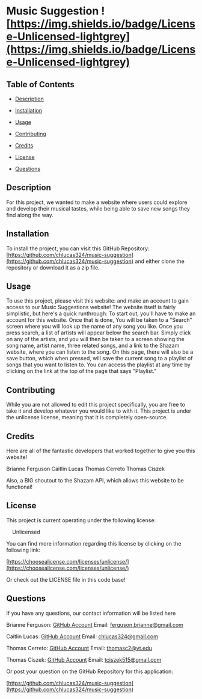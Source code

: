 # Music Suggestion ![https://img.shields.io/badge/License-Unlicensed-lightgrey](https://img.shields.io/badge/License-Unlicensed-lightgrey)

## Table of Contents

- [Description](#description)

- [Installation](#installation)

- [Usage](#usage)

- [Contributing](#contributing)

- [Credits](#credits)

- [License](#license)

- [Questions](#questions)


## Description

For this project, we wanted to make a website where users could explore and develop their musical tastes, while being able to save new songs they find along the way.

  
## Installation

To install the project, you can visit this GitHub Repository: [https://github.com/chlucas324/music-suggestion](https://github.com/chlucas324/music-suggestion) and either clone the repository or download it as a zip file.


## Usage

To use this project, please visit this website: and make an account to gain access to our Music Suggestions website! The website itself is fairly simplistic, but here's a quick runthrough:
To start out, you'll have to make an account for this website. Once that is done, You will be taken to a "Search" screen where you will look up the name of any song you like. Once you press search, a list of artists will appear below the search bar. Simply click on any of the artists, and you will then be taken to a screen showing the song name, artist name, three related songs, and a link to the Shazam website, where you can listen to the song. On this page, there will also be a save button, which when pressed, will save the current song to a playlist of songs that you want to listen to. You can access the playlist at any time by clicking on the link at the top of the page that says "Playlist."


## Contributing

While you are not allowed to edit this project specifically, you are free to take it and develop whatever you would like to with it. This project is under the unlicense license, meaning that it is completely open-source.


## Credits

Here are all of the fantastic developers that worked together to give you this website!

Brianne Ferguson
Caitlin Lucas
Thomas Cerreto
Thomas Ciszek

Also, a BIG shoutout to the Shazam API, which allows this website to be functional!


## License

This project is current operating under the following license:

    Unlicensed

You can find more information regarding this license by clicking on the following link:

[https://choosealicense.com/licenses/unlicense/](https://choosealicense.com/licenses/unlicense/)

Or check out the LICENSE file in this code base!


## Questions

If you have any questions, our contact information will be listed here

Brianne Ferguson:
[GitHub Account](https://github.com/brianneferguson)
Email: [ferguson.brianne@gmail.com](mailto:ferguson.brianne@gmail.com)

Caitlin Lucas:
[GitHub Account](https://github.com/chlucas324)
Email: [chlucas324@gmail.com](mailto:chlucas324@gmail.com)

Thomas Cerreto:
[GitHub Account](https://github.com/ThomasCerr)
Email: [thomasc2@vt.edu](mailto:thomasc2@vt.edu)

Thomas Ciszek:
[GitHub Account](https://github.com/ThomasCsk)
Email: [tciszek515@gmail.com](mailto:tciszek515@gmail.com)
  

Or post your question on the GitHub Repository for this application:

[https://github.com/chlucas324/music-suggestion](https://github.com/chlucas324/music-suggestion)